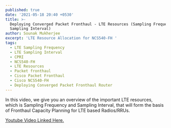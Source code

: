 ```yaml
---
published: true
date: '2021-05-18 20:40 +0530'
title: >-
  Deploying Converged Packet Fronthaul - LTE Resources (Sampling Frequency,
  Sampling Interval)
author: Sounak Mukherjee
excerpt: 'LTE Resource Allocation for NCS540-FH '
tags:
  - LTE Sampling Frequency
  - LTE Sampling Interval
  - CPRI
  - NCS540-FH
  - LTE Resources
  - Packet fronthaul
  - Cisco Packet Fronthaul
  - Cisco NCS540-FH
  - Deploying Converged Packet Fronthaul Router
---
```


In this video, we give you an overview of the important LTE resources, which is Sampling Frequency and Sampling Interval, that will form the basis of Fronthaul Capacity Planning for LTE based Radios/RRUs.  

[Youtube Video Linked Here.](https://www.youtube.com/watch?v=QpOM9m0atp4)
